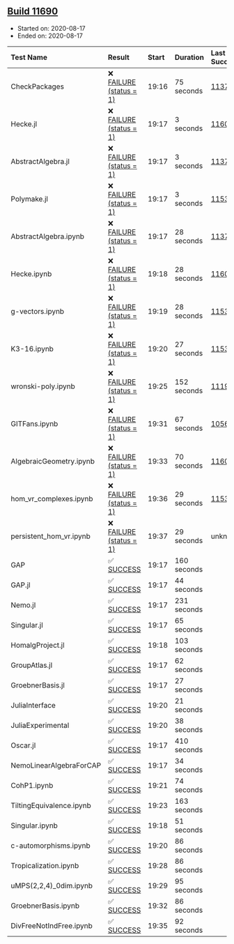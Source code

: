 ## [Build 11690](https://oscarci.mathematik.uni-kl.de/job/oscar/11690/)

* Started on: 2020-08-17
* Ended on: 2020-08-17

| Test Name    | Result | Start | Duration | Last Success | First Failure |
|:-------------|:-------|:------|:---------|:-------------|:--------------|
| CheckPackages | ❌ [FAILURE (status = 1)](https://oscarci.mathematik.uni-kl.de/job/oscar/11690/artifact/logs/build-11690/CheckPackages.log) | 19:16 | 75 seconds | [11376](https://oscarci.mathematik.uni-kl.de/job/oscar/11376/) | [11377](https://oscarci.mathematik.uni-kl.de/job/oscar/11377/) |
| Hecke.jl | ❌ [FAILURE (status = 1)](https://oscarci.mathematik.uni-kl.de/job/oscar/11690/artifact/logs/build-11690/Hecke.jl.log) | 19:17 | 3 seconds | [11602](https://oscarci.mathematik.uni-kl.de/job/oscar/11602/) | [11603](https://oscarci.mathematik.uni-kl.de/job/oscar/11603/) |
| AbstractAlgebra.jl | ❌ [FAILURE (status = 1)](https://oscarci.mathematik.uni-kl.de/job/oscar/11690/artifact/logs/build-11690/AbstractAlgebra.jl.log) | 19:17 | 3 seconds | [11376](https://oscarci.mathematik.uni-kl.de/job/oscar/11376/) | [11377](https://oscarci.mathematik.uni-kl.de/job/oscar/11377/) |
| Polymake.jl | ❌ [FAILURE (status = 1)](https://oscarci.mathematik.uni-kl.de/job/oscar/11690/artifact/logs/build-11690/Polymake.jl.log) | 19:17 | 3 seconds | [11532](https://oscarci.mathematik.uni-kl.de/job/oscar/11532/) | [11533](https://oscarci.mathematik.uni-kl.de/job/oscar/11533/) |
| AbstractAlgebra.ipynb | ❌ [FAILURE (status = 1)](https://oscarci.mathematik.uni-kl.de/job/oscar/11690/artifact/logs/build-11690/AbstractAlgebra.ipynb.log) | 19:17 | 28 seconds | [11376](https://oscarci.mathematik.uni-kl.de/job/oscar/11376/) | [11377](https://oscarci.mathematik.uni-kl.de/job/oscar/11377/) |
| Hecke.ipynb | ❌ [FAILURE (status = 1)](https://oscarci.mathematik.uni-kl.de/job/oscar/11690/artifact/logs/build-11690/Hecke.ipynb.log) | 19:18 | 28 seconds | [11602](https://oscarci.mathematik.uni-kl.de/job/oscar/11602/) | [11603](https://oscarci.mathematik.uni-kl.de/job/oscar/11603/) |
| g-vectors.ipynb | ❌ [FAILURE (status = 1)](https://oscarci.mathematik.uni-kl.de/job/oscar/11690/artifact/logs/build-11690/g-vectors.ipynb.log) | 19:19 | 28 seconds | [11532](https://oscarci.mathematik.uni-kl.de/job/oscar/11532/) | [11533](https://oscarci.mathematik.uni-kl.de/job/oscar/11533/) |
| K3-16.ipynb | ❌ [FAILURE (status = 1)](https://oscarci.mathematik.uni-kl.de/job/oscar/11690/artifact/logs/build-11690/K3-16.ipynb.log) | 19:20 | 27 seconds | [11532](https://oscarci.mathematik.uni-kl.de/job/oscar/11532/) | [11533](https://oscarci.mathematik.uni-kl.de/job/oscar/11533/) |
| wronski-poly.ipynb | ❌ [FAILURE (status = 1)](https://oscarci.mathematik.uni-kl.de/job/oscar/11690/artifact/logs/build-11690/wronski-poly.ipynb.log) | 19:25 | 152 seconds | [11192](https://oscarci.mathematik.uni-kl.de/job/oscar/11192/) | [11193](https://oscarci.mathematik.uni-kl.de/job/oscar/11193/) |
| GITFans.ipynb | ❌ [FAILURE (status = 1)](https://oscarci.mathematik.uni-kl.de/job/oscar/11690/artifact/logs/build-11690/GITFans.ipynb.log) | 19:31 | 67 seconds | [10566](https://oscarci.mathematik.uni-kl.de/job/oscar/10566/) | [10567](https://oscarci.mathematik.uni-kl.de/job/oscar/10567/) |
| AlgebraicGeometry.ipynb | ❌ [FAILURE (status = 1)](https://oscarci.mathematik.uni-kl.de/job/oscar/11690/artifact/logs/build-11690/AlgebraicGeometry.ipynb.log) | 19:33 | 70 seconds | [11602](https://oscarci.mathematik.uni-kl.de/job/oscar/11602/) | [11603](https://oscarci.mathematik.uni-kl.de/job/oscar/11603/) |
| hom_vr_complexes.ipynb | ❌ [FAILURE (status = 1)](https://oscarci.mathematik.uni-kl.de/job/oscar/11690/artifact/logs/build-11690/hom_vr_complexes.ipynb.log) | 19:36 | 29 seconds | [11532](https://oscarci.mathematik.uni-kl.de/job/oscar/11532/) | [11533](https://oscarci.mathematik.uni-kl.de/job/oscar/11533/) |
| persistent_hom_vr.ipynb | ❌ [FAILURE (status = 1)](https://oscarci.mathematik.uni-kl.de/job/oscar/11690/artifact/logs/build-11690/persistent_hom_vr.ipynb.log) | 19:37 | 29 seconds | unknown | unknown |
| GAP | ✅ [SUCCESS](https://oscarci.mathematik.uni-kl.de/job/oscar/11690/artifact/logs/build-11690/GAP.log) | 19:17 | 160 seconds |  |  |
| GAP.jl | ✅ [SUCCESS](https://oscarci.mathematik.uni-kl.de/job/oscar/11690/artifact/logs/build-11690/GAP.jl.log) | 19:17 | 44 seconds |  |  |
| Nemo.jl | ✅ [SUCCESS](https://oscarci.mathematik.uni-kl.de/job/oscar/11690/artifact/logs/build-11690/Nemo.jl.log) | 19:17 | 231 seconds |  |  |
| Singular.jl | ✅ [SUCCESS](https://oscarci.mathematik.uni-kl.de/job/oscar/11690/artifact/logs/build-11690/Singular.jl.log) | 19:17 | 65 seconds |  |  |
| HomalgProject.jl | ✅ [SUCCESS](https://oscarci.mathematik.uni-kl.de/job/oscar/11690/artifact/logs/build-11690/HomalgProject.jl.log) | 19:18 | 103 seconds |  |  |
| GroupAtlas.jl | ✅ [SUCCESS](https://oscarci.mathematik.uni-kl.de/job/oscar/11690/artifact/logs/build-11690/GroupAtlas.jl.log) | 19:17 | 62 seconds |  |  |
| GroebnerBasis.jl | ✅ [SUCCESS](https://oscarci.mathematik.uni-kl.de/job/oscar/11690/artifact/logs/build-11690/GroebnerBasis.jl.log) | 19:17 | 27 seconds |  |  |
| JuliaInterface | ✅ [SUCCESS](https://oscarci.mathematik.uni-kl.de/job/oscar/11690/artifact/logs/build-11690/JuliaInterface.log) | 19:20 | 21 seconds |  |  |
| JuliaExperimental | ✅ [SUCCESS](https://oscarci.mathematik.uni-kl.de/job/oscar/11690/artifact/logs/build-11690/JuliaExperimental.log) | 19:20 | 38 seconds |  |  |
| Oscar.jl | ✅ [SUCCESS](https://oscarci.mathematik.uni-kl.de/job/oscar/11690/artifact/logs/build-11690/Oscar.jl.log) | 19:17 | 410 seconds |  |  |
| NemoLinearAlgebraForCAP | ✅ [SUCCESS](https://oscarci.mathematik.uni-kl.de/job/oscar/11690/artifact/logs/build-11690/NemoLinearAlgebraForCAP.log) | 19:17 | 34 seconds |  |  |
| CohP1.ipynb | ✅ [SUCCESS](https://oscarci.mathematik.uni-kl.de/job/oscar/11690/artifact/logs/build-11690/CohP1.ipynb.log) | 19:21 | 74 seconds |  |  |
| TiltingEquivalence.ipynb | ✅ [SUCCESS](https://oscarci.mathematik.uni-kl.de/job/oscar/11690/artifact/logs/build-11690/TiltingEquivalence.ipynb.log) | 19:23 | 163 seconds |  |  |
| Singular.ipynb | ✅ [SUCCESS](https://oscarci.mathematik.uni-kl.de/job/oscar/11690/artifact/logs/build-11690/Singular.ipynb.log) | 19:18 | 51 seconds |  |  |
| c-automorphisms.ipynb | ✅ [SUCCESS](https://oscarci.mathematik.uni-kl.de/job/oscar/11690/artifact/logs/build-11690/c-automorphisms.ipynb.log) | 19:20 | 86 seconds |  |  |
| Tropicalization.ipynb | ✅ [SUCCESS](https://oscarci.mathematik.uni-kl.de/job/oscar/11690/artifact/logs/build-11690/Tropicalization.ipynb.log) | 19:28 | 86 seconds |  |  |
| uMPS(2,2,4)_0dim.ipynb | ✅ [SUCCESS](https://oscarci.mathematik.uni-kl.de/job/oscar/11690/artifact/logs/build-11690/uMPS-2-2-4-_0dim.ipynb.log) | 19:29 | 95 seconds |  |  |
| GroebnerBasis.ipynb | ✅ [SUCCESS](https://oscarci.mathematik.uni-kl.de/job/oscar/11690/artifact/logs/build-11690/GroebnerBasis.ipynb.log) | 19:32 | 86 seconds |  |  |
| DivFreeNotIndFree.ipynb | ✅ [SUCCESS](https://oscarci.mathematik.uni-kl.de/job/oscar/11690/artifact/logs/build-11690/DivFreeNotIndFree.ipynb.log) | 19:35 | 92 seconds |  |  |
